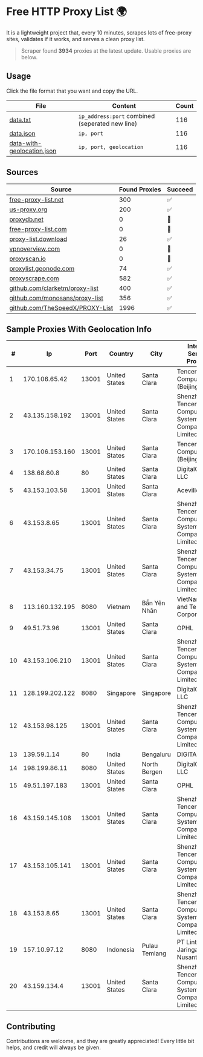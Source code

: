 
# Free HTTP Proxy List 🌍

It is a lightweight project that, every 10 minutes, scrapes lots of free-proxy sites, validates if it works, and serves a clean proxy list.


> Scraper found **3934** proxies at the latest update. Usable proxies are below.

## Usage

Click the file format that you want and copy the URL.


|File|Content|Count|
|----|-------|-----|
|[data.txt](https://raw.githubusercontent.com/themiralay/Proxy-List-World/master/data.txt)|`ip_address:port` combined (seperated new line)|116|
|[data.json](https://raw.githubusercontent.com/themiralay/Proxy-List-World/master/data.json)|`ip, port`|116|
|[data-with-geolocation.json](https://raw.githubusercontent.com/themiralay/Proxy-List-World/master/data-with-geolocation.json)|`ip, port, geolocation`|116|

## Sources

|Source|Found Proxies|Succeed|
|------|-------------|-------|
|[free-proxy-list.net](https://free-proxy-list.net)|300|✅|
|[us-proxy.org](https://www.us-proxy.org)|200|✅|
|[proxydb.net](http://proxydb.net)|0|🚫|
|[free-proxy-list.com](https://free-proxy-list.com/?page=&port=&type%5B%5D=http&type%5B%5D=https&up_time=0&search=Search)|0|🚫|
|[proxy-list.download](https://www.proxy-list.download/HTTP)|26|✅|
|[vpnoverview.com](https://vpnoverview.com/privacy/anonymous-browsing/free-proxy-servers)|0|🚫|
|[proxyscan.io](https://www.proxyscan.io)|0|🚫|
|[proxylist.geonode.com](https://proxylist.geonode.com/api/proxy-list?limit=300&page=1&sort_by=lastChecked&sort_type=desc&protocols=http,https)|74|✅|
|[proxyscrape.com](https://api.proxyscrape.com/v2/?request=displayproxies&protocol=http&timeout=10000&country=all&ssl=all&anonymity=all)|582|✅|
|[github.com/clarketm/proxy-list](https://raw.githubusercontent.com/clarketm/proxy-list/master/proxy-list-raw.txt)|400|✅|
|[github.com/monosans/proxy-list](https://raw.githubusercontent.com/monosans/proxy-list/main/proxies/http.txt)|356|✅|
|[github.com/TheSpeedX/PROXY-List](https://raw.githubusercontent.com/TheSpeedX/PROXY-List/master/http.txt)|1996|✅|


## Sample Proxies With Geolocation Info

|#|Ip|Port|Country|City|Internet Service Provider|
|-|--|----|-------|----|-------------------------|
|1|170.106.65.42|13001|United States|Santa Clara|Tencent Cloud Computing (Beijing) Co|
|2|43.135.158.192|13001|United States|Santa Clara|Shenzhen Tencent Computer Systems Company Limited|
|3|170.106.153.160|13001|United States|Santa Clara|Tencent Cloud Computing (Beijing) Co|
|4|138.68.60.8|80|United States|Santa Clara|DigitalOcean, LLC|
|5|43.153.103.58|13001|United States|Santa Clara|Aceville Pte.ltd|
|6|43.153.8.65|13001|United States|Santa Clara|Shenzhen Tencent Computer Systems Company Limited|
|7|43.153.34.75|13001|United States|Santa Clara|Shenzhen Tencent Computer Systems Company Limited|
|8|113.160.132.195|8080|Vietnam|Bẩn Yên Nhân|VietNam Post and Telecom Corporation|
|9|49.51.73.96|13001|United States|Santa Clara|OPHL|
|10|43.153.106.210|13001|United States|Santa Clara|Shenzhen Tencent Computer Systems Company Limited|
|11|128.199.202.122|8080|Singapore|Singapore|DigitalOcean, LLC|
|12|43.153.98.125|13001|United States|Santa Clara|Shenzhen Tencent Computer Systems Company Limited|
|13|139.59.1.14|80|India|Bengaluru|DIGITALOCEAN|
|14|198.199.86.11|8080|United States|North Bergen|DigitalOcean, LLC|
|15|49.51.197.183|13001|United States|Santa Clara|OPHL|
|16|43.159.145.108|13001|United States|Santa Clara|Shenzhen Tencent Computer Systems Company Limited|
|17|43.153.105.141|13001|United States|Santa Clara|Shenzhen Tencent Computer Systems Company Limited|
|18|43.153.8.65|13001|United States|Santa Clara|Shenzhen Tencent Computer Systems Company Limited|
|19|157.10.97.12|8080|Indonesia|Pulau Temiang|PT Lintas Jaringan Nusantara|
|20|43.159.134.4|13001|United States|Santa Clara|Shenzhen Tencent Computer Systems Company Limited|



## Contributing

Contributions are welcome, and they are greatly appreciated! Every
little bit helps, and credit will always be given.

